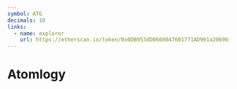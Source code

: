 ```yaml
---
symbol: ATG
decimals: 18
links:
  - name: explorer
    url: https://etherscan.io/token/0x0DB953dD0668047601771AD901a2069b70a74e0E
---
```


# Atomlogy

